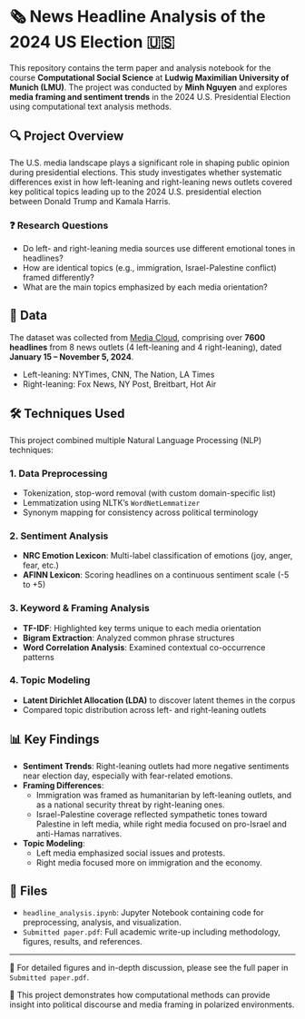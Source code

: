 # 🗞️ News Headline Analysis of the 2024 US Election 🇺🇸

This repository contains the term paper and analysis notebook for the course **Computational Social Science** at **Ludwig Maximilian University of Munich (LMU)**. The project was conducted by **Minh Nguyen** and explores **media framing and sentiment trends** in the 2024 U.S. Presidential Election using computational text analysis methods.

## 🔍 Project Overview

The U.S. media landscape plays a significant role in shaping public opinion during presidential elections. This study investigates whether systematic differences exist in how left-leaning and right-leaning news outlets covered key political topics leading up to the 2024 U.S. presidential election between Donald Trump and Kamala Harris.

### ❓ Research Questions

- Do left- and right-leaning media sources use different emotional tones in headlines?
- How are identical topics (e.g., immigration, Israel-Palestine conflict) framed differently?
- What are the main topics emphasized by each media orientation?

## 🧾 Data

The dataset was collected from [Media Cloud](https://mediacloud.org), comprising over **7600 headlines** from 8 news outlets (4 left-leaning and 4 right-leaning), dated **January 15 – November 5, 2024**.

- Left-leaning: NYTimes, CNN, The Nation, LA Times  
- Right-leaning: Fox News, NY Post, Breitbart, Hot Air

## 🛠️ Techniques Used

This project combined multiple Natural Language Processing (NLP) techniques:

### 1. **Data Preprocessing**
- Tokenization, stop-word removal (with custom domain-specific list)
- Lemmatization using NLTK’s `WordNetLemmatizer`
- Synonym mapping for consistency across political terminology

### 2. **Sentiment Analysis**
- **NRC Emotion Lexicon**: Multi-label classification of emotions (joy, anger, fear, etc.)
- **AFINN Lexicon**: Scoring headlines on a continuous sentiment scale (-5 to +5)

### 3. **Keyword & Framing Analysis**
- **TF-IDF**: Highlighted key terms unique to each media orientation
- **Bigram Extraction**: Analyzed common phrase structures
- **Word Correlation Analysis**: Examined contextual co-occurrence patterns

### 4. **Topic Modeling**
- **Latent Dirichlet Allocation (LDA)** to discover latent themes in the corpus
- Compared topic distribution across left- and right-leaning outlets

## 📊 Key Findings

- **Sentiment Trends**: Right-leaning outlets had more negative sentiments near election day, especially with fear-related emotions.
- **Framing Differences**: 
  - Immigration was framed as humanitarian by left-leaning outlets, and as a national security threat by right-leaning ones.
  - Israel-Palestine coverage reflected sympathetic tones toward Palestine in left media, while right media focused on pro-Israel and anti-Hamas narratives.
- **Topic Modeling**: 
  - Left media emphasized social issues and protests.
  - Right media focused more on immigration and the economy.

## 📂 Files

- `headline_analysis.ipynb`: Jupyter Notebook containing code for preprocessing, analysis, and visualization.
- `Submitted paper.pdf`: Full academic write-up including methodology, figures, results, and references.

---

📘 For detailed figures and in-depth discussion, please see the full paper in `Submitted paper.pdf`.

🧠 This project demonstrates how computational methods can provide insight into political discourse and media framing in polarized environments.
